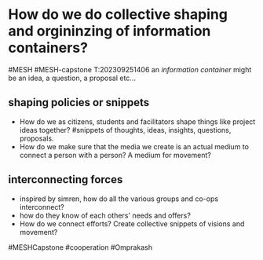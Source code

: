 # How do we do collective shaping and orgininzing of information containers?
#MESH #MESH-capstone
T:202309251406
an *information container* might be an idea, a question, a proposal etc...

## shaping policies or snippets
- How do we as citizens, students and facilitators shape things like project ideas together? #snippets of thoughts, ideas, insights, questions, proposals. 
- How do we make sure that the media we create is an actual medium to connect a person with a person? A medium for movement? 

## interconnecting forces 
- inspired by simren, how do all the various groups and co-ops interconnect?
- how do they know of each others' needs and offers?
- How do we connect efforts? Create collective snippets of visions and movement? 

#MESHCapstone #cooperation #Omprakash